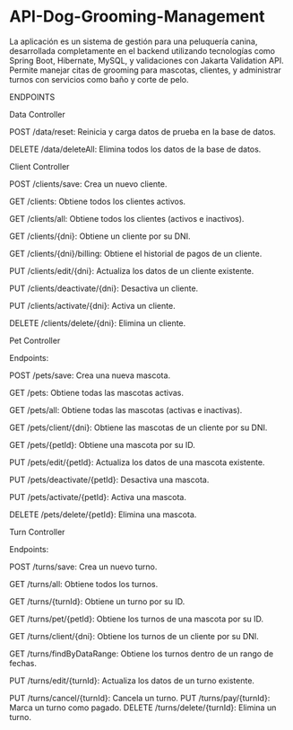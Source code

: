 # API-Dog-Grooming-Management
La aplicación es un sistema de gestión para una peluquería canina, desarrollada completamente en el backend utilizando tecnologías como Spring Boot, Hibernate, MySQL, y validaciones con Jakarta Validation API. Permite manejar citas de grooming para mascotas, clientes, y administrar turnos con servicios como baño y corte de pelo.


ENDPOINTS


Data Controller

POST /data/reset: Reinicia y carga datos de prueba en la base de datos.

DELETE /data/deleteAll: Elimina todos los datos de la base de datos.



Client Controller

POST /clients/save: Crea un nuevo cliente.

GET /clients: Obtiene todos los clientes activos.

GET /clients/all: Obtiene todos los clientes (activos e inactivos).

GET /clients/{dni}: Obtiene un cliente por su DNI.

GET /clients/{dni}/billing: Obtiene el historial de pagos de un cliente.

PUT /clients/edit/{dni}: Actualiza los datos de un cliente existente.

PUT /clients/deactivate/{dni}: Desactiva un cliente.

PUT /clients/activate/{dni}: Activa un cliente.

DELETE /clients/delete/{dni}: Elimina un cliente.



Pet Controller

Endpoints:

POST /pets/save: Crea una nueva mascota.

GET /pets: Obtiene todas las mascotas activas.

GET /pets/all: Obtiene todas las mascotas (activas e inactivas).

GET /pets/client/{dni}: Obtiene las mascotas de un cliente por su DNI.

GET /pets/{petId}: Obtiene una mascota por su ID.

PUT /pets/edit/{petId}: Actualiza los datos de una mascota existente.

PUT /pets/deactivate/{petId}: Desactiva una mascota.

PUT /pets/activate/{petId}: Activa una mascota.

DELETE /pets/delete/{petId}: Elimina una mascota.



Turn Controller

Endpoints:

POST /turns/save: Crea un nuevo turno.

GET /turns/all: Obtiene todos los turnos.

GET /turns/{turnId}: Obtiene un turno por su ID.

GET /turns/pet/{petId}: Obtiene los turnos de una mascota por su ID.

GET /turns/client/{dni}: Obtiene los turnos de un cliente por su DNI.

GET /turns/findByDataRange: Obtiene los turnos dentro de un rango de fechas.

PUT /turns/edit/{turnId}: Actualiza los datos de un turno existente.

PUT /turns/cancel/{turnId}: Cancela un turno.
PUT /turns/pay/{turnId}: Marca un turno como pagado.
DELETE /turns/delete/{turnId}: Elimina un turno.
